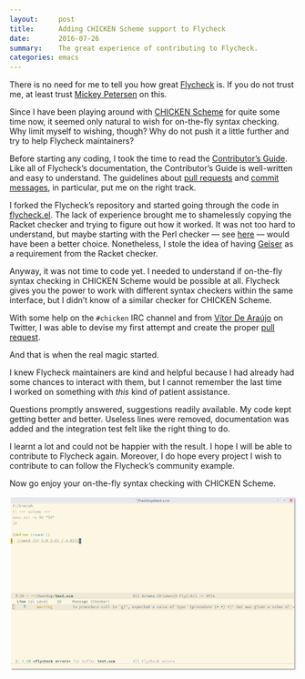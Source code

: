 ```yaml
---
layout:     post
title:      Adding CHICKEN Scheme support to Flycheck
date:       2016-07-26
summary:    The great experience of contributing to Flycheck.
categories: emacs
---
```


There is no need for me to tell you how great
[Flycheck](http://www.flycheck.org/) is. If you do not trust me, at least trust
[Mickey Petersen](https://www.masteringemacs.org/article/spotlight-flycheck-a-flymake-replacement)
on this.

Since I have been playing around with [CHICKEN Scheme](http://call-cc.org/) for
quite some time now, it seemed only natural to wish for on-the-fly syntax
checking. Why limit myself to wishing, though? Why do not push it a little
further and try to help Flycheck maintainers?

Before starting any coding, I took the time to read the
[Contributor’s Guide](http://www.flycheck.org/en/latest/contributor/contributing.html). Like
all of Flycheck’s documentation, the Contributor’s Guide is well-written and
easy to understand. The guidelines about
[pull requests](http://www.flycheck.org/en/latest/contributor/contributing.html#pull-requests)
and
[commit messages](http://www.flycheck.org/en/latest/contributor/contributing.html#commit-guidelines),
in particular, put me on the right track.

I forked the Flycheck’s repository and started going through the code in
[flycheck.el](https://github.com/flycheck/flycheck/blob/master/flycheck.el). The
lack of experience brought me to shamelessly copying the Racket checker and
trying to figure out how it worked. It was not too hard to understand, but maybe
starting with the Perl checker — see
[here](http://www.flycheck.org/en/latest/user/flycheck-versus-flymake.html) —
would have been a better choice. Nonetheless, I stole the idea of having
[Geiser](http://www.nongnu.org/geiser/) as a requirement from the Racket
checker.

Anyway, it was not time to code yet. I needed to understand if on-the-fly
syntax checking in CHICKEN Scheme would be possible at all. Flycheck gives you
the power to work with different syntax checkers within the same interface, but
I didn’t know of a similar checker for CHICKEN Scheme.

With some help on the `#chicken` IRC channel and from
[Vítor De Araújo](https://twitter.com/vbuaraujo) on Twitter, I was able to
devise my first attempt and create the proper
[pull request](https://github.com/flycheck/flycheck/pull/987).

And that is when the real magic started.

I knew Flycheck maintainers are kind and helpful because I had already had some
chances to interact with them, but I cannot remember the last time I worked on
something with *this* kind of patient assistance.

Questions promptly answered, suggestions readily available. My code kept getting
better and better. Useless lines were removed, documentation was added and the
integration test felt like the right thing to do.

I learnt a lot and could not be happier with the result. I hope I will be able
to contribute to Flycheck again. Moreover, I do hope every project I wish to
contribute to can follow the Flycheck’s community example.

Now go enjoy your on-the-fly syntax checking with CHICKEN Scheme.

![Screenshot](https://github.com/manuel-uberti/manuel-uberti.github.io/blob/master/images/flycheck-chicken.png)
